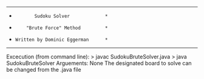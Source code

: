 ****************************************
*            Sudoku Solver             *
*         "Brute Force" Method         *
*     Written by Dominic Eggerman      *
****************************************

Excecution (from command line):  > javac SudokuBruteSolver.java
                                 > java SudokuBruteSolver
Arguements:  None
The designated board to solve can be changed from the .java file
